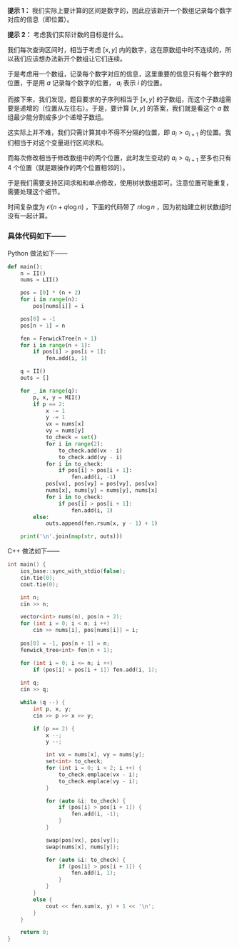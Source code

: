 **提示 1：** 我们实际上要计算的区间是数字的，因此应该新开一个数组记录每个数字对应的信息（即位置）。

**提示 2：** 考虑我们实际计数的目标是什么。

我们每次查询区间时，相当于考虑 $[x,y]$ 内的数字，这在原数组中时不连续的，所以我们应该想办法新开个数组让它们连续。

于是考虑用一个数组，记录每个数字对应的信息，这里重要的信息只有每个数字的位置，于是用 $a$ 记录每个数字的位置， $a_i$ 表示 $i$ 的位置。

而接下来，我们发现，题目要求的子序列相当于 $[x,y]$ 的子数组，而这个子数组需要是递增的（位置从左往右）。于是，要计算 $[x,y]$ 的答案，我们就是看这个 $a$ 数组最少能分割成多少个递增子数组。

这实际上并不难，我们只需计算其中不得不分隔的位置，即 $a_i\gt a_{i+1}$ 的位置。我们相当于对这个变量进行区间求和。

而每次修改相当于修改数组中的两个位置，此时发生变动的 $a_i\gt q_{i+1}$ 至多也只有 $4$ 个位置（就是跟操作的两个位置相邻的）。

于是我们需要支持区间求和和单点修改，使用树状数组即可。注意位置可能重复，需要处理这个细节。

时间复杂度为 $\mathcal{O}(n+q\log n)$ ，下面的代码带了 $n\log n$ ，因为初始建立树状数组时没有一起计算。

### 具体代码如下——

Python 做法如下——

```Python []
def main():
    n = II()
    nums = LII()

    pos = [0] * (n + 2)
    for i in range(n):
        pos[nums[i]] = i

    pos[0] = -1
    pos[n + 1] = n

    fen = FenwickTree(n + 1)
    for i in range(n + 1):
        if pos[i] > pos[i + 1]:
            fen.add(i, 1)

    q = II()
    outs = []

    for _ in range(q):
        p, x, y = MII()
        if p == 2:
            x -= 1
            y -= 1
            vx = nums[x]
            vy = nums[y]
            to_check = set()
            for i in range(2):
                to_check.add(vx - i)
                to_check.add(vy - i)
            for i in to_check:
                if pos[i] > pos[i + 1]:
                    fen.add(i, -1)
            pos[vx], pos[vy] = pos[vy], pos[vx]
            nums[x], nums[y] = nums[y], nums[x]
            for i in to_check:
                if pos[i] > pos[i + 1]:
                    fen.add(i, 1)
        else:
            outs.append(fen.rsum(x, y - 1) + 1)

    print('\n'.join(map(str, outs)))
```

C++ 做法如下——

```cpp []
int main() {
    ios_base::sync_with_stdio(false);
    cin.tie(0);
    cout.tie(0);

    int n;
    cin >> n;

    vector<int> nums(n), pos(n + 2);
    for (int i = 0; i < n; i ++)
        cin >> nums[i], pos[nums[i]] = i;
    
    pos[0] = -1, pos[n + 1] = n;
    fenwick_tree<int> fen(n + 1);

    for (int i = 0; i <= n; i ++)
        if (pos[i] > pos[i + 1]) fen.add(i, 1);
    
    int q;
    cin >> q;

    while (q --) {
        int p, x, y;
        cin >> p >> x >> y;

        if (p == 2) {
            x --;
            y --;

            int vx = nums[x], vy = nums[y];
            set<int> to_check;
            for (int i = 0; i < 2; i ++) {
                to_check.emplace(vx - i);
                to_check.emplace(vy - i);
            }

            for (auto &i: to_check) {
                if (pos[i] > pos[i + 1]) {
                    fen.add(i, -1);
                }
            }

            swap(pos[vx], pos[vy]);
            swap(nums[x], nums[y]);

            for (auto &i: to_check) {
                if (pos[i] > pos[i + 1]) {
                    fen.add(i, 1);
                }
            }
        }
        else {
            cout << fen.sum(x, y) + 1 << '\n';
        }
    }

    return 0;
}
```

